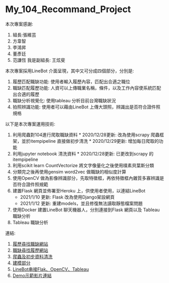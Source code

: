 # My_104_Recommand_Project

本次專案感謝: 
 1. 組長:張維芸
 2. 方韋智 
 3. 李鴻昇
 4. 董彥廷 
 5. 范謙恆
 我是副組長: 王炫斐


本次專案採用LineBot 介面呈現，其中又可分成四個部分，分別是:
  1. 履歷匹配職缺功能: 使用者輸入履歷內容，匹配出合適之職位  
  2. 職缺匹配履歷功能: 人資可以上傳職業名稱，條件，以及工作內容使系統匹配出合適的履歷
  3. 職缺分析視覺化: 使用tableau 分析目前台灣職缺狀況
  4. 拍照辨識功能: 使用者可以藉由LineBot 上傳大頭照，辨識出是否符合證件照規格
  
以下是本次專案運用技術:
  1. 利用爬蟲對104進行爬取職缺資料
    * 2020/12/28更新: 改為使用scrapy 爬蟲框架，並於itempipeline 直接做初步清洗
    * 2020/12/29更新: 增加每日爬取的功能
  2. 利用jupyter notebook 清洗資料
    * 2020/12/28更新: 已更改到scrapy 的itempipeline
  2. 利用scikit learn CountVectorize 將文字像量化之後使用樸素貝葉斯分類
  3. 分類完之後再使用gensim word2vec 做職缺的相似度計算
  4. 使用OpenCV 做為影像辨識部分，先取特徵框，再依特徵框內雜質多寡辨識是否符合證件照規範
  5. 建置Flask 網頁並佈署至Heroku 上，供使用者使用，以連結LineBot
     * 2021/1/10 更新: Flask 改為使用Django架設網頁
     * 2021/1/12 更新: 重建models，並且修復無法讀取靜態檔案問題
  6. 使用Docker 建置LineBot 聊天機器人，分別連接到Flask 網頁以及 Tableau 職缺分析
  7. Tableau 職缺分析

連結:
  1. [履歷尋找職缺網站](https://django104.herokuapp.com/)
  2. [職缺尋找履歷網站](http://for-company-104.herokuapp.com/forcompany)
  3. [爬蟲及初步資料清洗](https://github.com/a13140120a/My_104_Recommand_Project/tree/master/c104/c104)
  4. [建模部分](https://github.com/a13140120a/My_104_Recommand_Project/tree/master/create_model)
  5. [LineBot串接Flak、OpenCV、Tableau](https://github.com/a13140120a/My_104_Recommand_Project/tree/master/linebot-opencv)
  6. [Demo示範影片連結](https://www.youtube.com/watch?v=FiGBseq4icc&feature=youtu.be&ab_channel=%E8%AC%99%E6%81%86%E8%8C%83)
  
